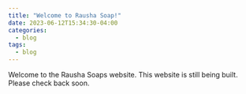 ```yaml
---
title: "Welcome to Rausha Soap!"
date: 2023-06-12T15:34:30-04:00
categories:
  - blog
tags:
  - blog
---
```


Welcome to the Rausha Soaps website. This website is still being built. Please check back soon.
